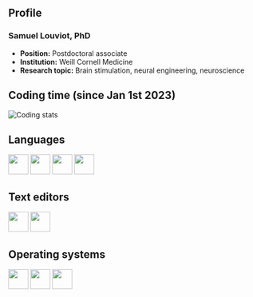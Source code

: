 ## Profile
### Samuel Louviot, PhD
- **Position:** Postdoctoral associate
- **Institution:** Weill Cornell Medicine
- **Research topic:** Brain stimulation, neural engineering, neuroscience

## Coding time (since Jan 1st 2023)

<img
     src="https://github.com/<username>/<repository-name>/blob/<branch-name>/images/stat.svg"
  alt="Coding stats"
     />

## Languages
<img width=40 src="https://www.vectorlogo.zone/logos/python/python-icon.svg"> <img width=40 src="https://raw.githubusercontent.com/odb/official-bash-logo/61eff022f2dad3c7468f5deb4f06652d15f2c143/assets/Logos/Icons/SVG/128x128.svg"> <img width=40 src="https://www.vectorlogo.zone/logos/git-scm/git-scm-icon.svg"> <img width=40 src="https://upload.wikimedia.org/wikipedia/commons/2/21/Matlab_Logo.png"> 


## Text editors
<img width=40 src="https://upload.wikimedia.org/wikipedia/commons/thumb/9/9f/Vimlogo.svg/544px-Vimlogo.svg.png?20150726190850"> <img width=40 src="https://upload.wikimedia.org/wikipedia/commons/9/9a/Visual_Studio_Code_1.35_icon.svg"> 


## Operating systems
<img width=40 src="https://www.vectorlogo.zone/logos/linux/linux-icon.svg"> <img width=40 src="https://cdn.worldvectorlogo.com/logos/mac-os-2.svg"> <img width=40 src="https://www.vectorlogo.zone/logos/microsoft/microsoft-icon.svg">


